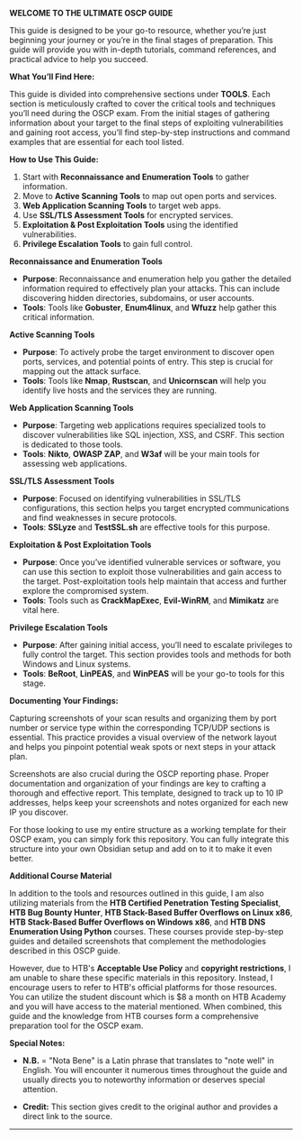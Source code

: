 
**WELCOME TO THE ULTIMATE OSCP GUIDE**

This guide is designed to be your go-to resource, whether you’re just beginning your journey or you’re in the final stages of preparation. This guide will provide you with in-depth tutorials, command references, and practical advice to help you succeed.

**What You’ll Find Here:**

This guide is divided into comprehensive sections under **TOOLS**. Each section is meticulously crafted to cover the critical tools and techniques you’ll need during the OSCP exam. From the initial stages of gathering information about your target to the final steps of exploiting vulnerabilities and gaining root access, you’ll find step-by-step instructions and command examples that are essential for each tool listed.

**How to Use This Guide:**

1. Start with **Reconnaissance and Enumeration Tools** to gather information.
2. Move to **Active Scanning Tools** to map out open ports and services.
3. **Web Application Scanning Tools** to target web apps.
4. Use **SSL/TLS Assessment Tools** for encrypted services.
5. **Exploitation & Post Exploitation Tools** using the identified vulnerabilities.
6. **Privilege Escalation Tools** to gain full control.


**Reconnaissance and Enumeration Tools**

- **Purpose**: Reconnaissance and enumeration help you gather the detailed information required to effectively plan your attacks. This can include discovering hidden directories, subdomains, or user accounts.
- **Tools**: Tools like **Gobuster**, **Enum4linux**, and **Wfuzz** help gather this critical information.

**Active Scanning Tools**

- **Purpose**: To actively probe the target environment to discover open ports, services, and potential points of entry. This step is crucial for mapping out the attack surface.
- **Tools**: Tools like **Nmap**, **Rustscan**, and **Unicornscan** will help you identify live hosts and the services they are running.

**Web Application Scanning Tools**

- **Purpose**: Targeting web applications requires specialized tools to discover vulnerabilities like SQL injection, XSS, and CSRF. This section is dedicated to those tools.
- **Tools**: **Nikto**, **OWASP ZAP**, and **W3af** will be your main tools for assessing web applications.

**SSL/TLS Assessment Tools**

- **Purpose**: Focused on identifying vulnerabilities in SSL/TLS configurations, this section helps you target encrypted communications and find weaknesses in secure protocols.
- **Tools**: **SSLyze** and **TestSSL.sh** are effective tools for this purpose.

**Exploitation & Post Exploitation Tools**

- **Purpose**: Once you’ve identified vulnerable services or software, you can use this section to exploit those vulnerabilities and gain access to the target. Post-exploitation tools help maintain that access and further explore the compromised system.
- **Tools**: Tools such as **CrackMapExec**, **Evil-WinRM**, and **Mimikatz** are vital here.

**Privilege Escalation Tools**

- **Purpose**: After gaining initial access, you’ll need to escalate privileges to fully control the target. This section provides tools and methods for both Windows and Linux systems.
- **Tools**: **BeRoot**, **LinPEAS**, and **WinPEAS** will be your go-to tools for this stage.

**Documenting Your Findings:**

Capturing screenshots of your scan results and organizing them by port number or service type within the corresponding TCP/UDP sections is essential. This practice provides a visual overview of the network layout and helps you pinpoint potential weak spots or next steps in your attack plan.

Screenshots are also crucial during the OSCP reporting phase. Proper documentation and organization of your findings are key to crafting a thorough and effective report. This template, designed to track up to 10 IP addresses, helps keep your screenshots and notes organized for each new IP you discover.

For those looking to use my entire structure as a working template for their OSCP exam, you can simply fork this repository. You can fully integrate this structure into your own Obsidian setup and add on to it to make it even better.

**Additional Course Material**

In addition to the tools and resources outlined in this guide, I am also utilizing materials from the **HTB Certified Penetration Testing Specialist**, **HTB Bug Bounty Hunter**, **HTB Stack-Based Buffer Overflows on Linux x86**, **HTB Stack-Based Buffer Overflows on Windows x86**, and **HTB DNS Enumeration Using Python** courses. These courses provide step-by-step guides and detailed screenshots that complement the methodologies described in this OSCP guide.

However, due to HTB's **Acceptable Use Policy** and **copyright restrictions**, I am unable to share these specific materials in this repository. Instead, I encourage users to refer to HTB's official platforms for those resources. You can utilize the student discount which is $8 a month on HTB Academy and you will have access to the material mentioned. When combined, this guide and the knowledge from HTB courses form a comprehensive preparation tool for the OSCP exam.

**Special Notes:**

- **N.B.** = "Nota Bene" is a Latin phrase that translates to "note well" in English. You will encounter it numerous times throughout the guide and usually directs you to noteworthy information or deserves special attention. 

- **Credit:** This section gives credit to the original author and provides a direct link to the source.

---
